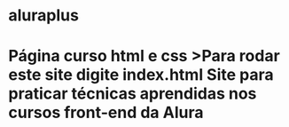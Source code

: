 # aluraplus
<h1>Página curso html e css</h>
>Para rodar este site digite index.html
Site para praticar técnicas aprendidas nos cursos front-end da Alura
